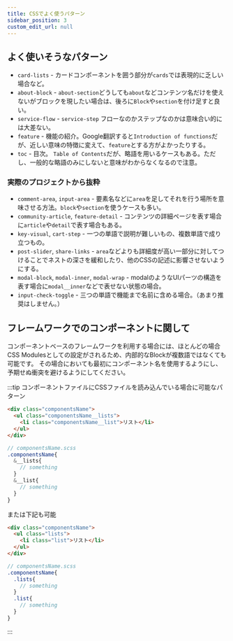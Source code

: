 ```yaml
---
title: CSSでよく使うパターン
sidebar_position: 3
custom_edit_url: null
---
```


## よく使いそうなパターン

- `card-lists` - カードコンポーネントを囲う部分が`cards`では表現的に乏しい場合など。
- `about-block` - `about-section`どうしても`about`などコンテンツ名だけを使えないがブロックを現したい場合は、後ろに`Block`や`section`を付け足すと良い。
- `service-flow` - `service-step` フローなのかステップなのかは意味合い的には大差ない。
- `feature` - 機能の紹介。Google翻訳すると`Introduction of functions`だが、近しい意味の特徴に変えて、`feature`とする方がよかったりする。
- `toc` - 目次。 `Table of Contents`だが、略語を用いるケースもある。ただし、一般的な略語のみにしないと意味がわからなくなるので注意。

### 実際のプロジェクトから抜粋

- `comment-area`, `input-area` - 要素名などに`area`を足してそれを行う場所を意味させる方法。`block`や`section`を使うケースも多い。
- `community-article`, `feature-detail` - コンテンツの詳細ページを表す場合に`article`や`detail`で表す場合もある。
- `key-visual`, `cart-step` - 一つの単語で説明が難しいもの、複数単語で成り立つもの。
- `post-slider`, `share-links` - `area`などよりも詳細度が高い一部分に対してつけることでネストの深さを緩和したり、他のCSSの記述に影響させないようにする。
- `modal-block`, `modal-inner`, `modal-wrap` - modalのようなUIパーツの構造を表す場合に`modal__inner`などで表せない状態の場合。
- `input-check-toggle` - 三つの単語で機能まで名前に含める場合。（あまり推奨はしません。）

## フレームワークでのコンポーネントに関して

コンポーネントベースのフレームワークを利用する場合には、ほとんどの場合CSS Modulesとしての設定がされるため、内部的なBlockが複数語ではなくても可能です。
その場合においても最初にコンポーネント名を使用するようにし、予期せぬ衝突を避けるようにしてください。

:::tip コンポーネントファイルにCSSファイルを読み込んでいる場合に可能なパターン

```html
<div class="componentsName">
  <ul class="componentsName__lists">
    <li class="componentsName__list">リスト</li>
  </ul>
</div>
```

```scss
// componentsName.scss
.componentsName{
  &__lists{
    // something
  }
  &__list{
    // something
  }
}
```

または下記も可能

```html
<div class="componentsName">
  <ul class="lists">
    <li class="list">リスト</li>
  </ul>
</div>
```

```scss
// componentsName.scss
.componentsName{
  .lists{
    // something
  }
  .list{
    // something
  }
}
```
:::
